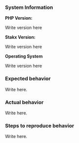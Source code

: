 <!--
  Hi! Thanks for considering to file a bug with Stakx. Please take the
  time to answer the basic questions. You can convert `[ ]` into `[x]`
  to check boxes (or submit and check.) If there is no need for certain
  fields like actual behavior, please delete those headers before
  submitting. We know not all tickets require those steps. Otherwise,
  please try to be as detailed as possible.

  Thanks!
-->

### System Information

**PHP Version:**

<!--
  Find the version of PHP by executing `php -v` via the command line
-->

Write version here

**Stakx Version:**

<!--
  If you are running a PHAR from the Releases page, find the version of
  Stakx by executing `stakx --version` via the command line.

  If you are running from a Git clone of the project, find the version
  of Stakx by executing `git rev-parse HEAD` via the command line.
-->

Write version here

**Operating System**

<!--
  What operating system you are on and what version of it you are on or
  have tested this on. For example, 'macOS 10.11.5', 'Ubuntu 16.04',
  'Windows 7'  
-->

Write version here

### Expected behavior

<!--
  Describe what you expected to see when building your website or
  executing Stakx
-->

Write here.

### Actual behavior

<!--
  Describe what you actually saw when building your website or executing
  Stakx. Be as detailed as possible and include logs or command line
  output if possible  
-->

Write here.

### Steps to reproduce behavior

<!--
  Insert the steps you took for this problem to occur. Such as the
  directory names or hierarchy, the full command you ran, and any
  relevant configuration file options.  

  If your steps are complicated, you can also submit a Github repository
  (please no zips, they will be removed and rejected by maintainers) and
  just supply a command for us to reproduce it ourselves.  
-->

Write here.
